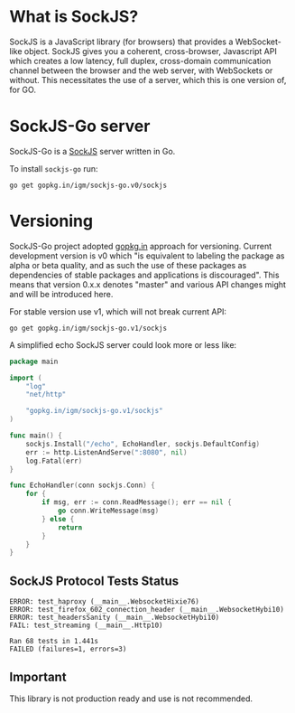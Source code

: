 What is SockJS?
===============

SockJS is a JavaScript library (for browsers) that provides a WebSocket-like
object. SockJS gives you a coherent, cross-browser, Javascript API
which creates a low latency, full duplex, cross-domain communication
channel between the browser and the web server, with WebSockets or without.
This necessitates the use of a server, which this is one version of, for GO.


SockJS-Go server
================

SockJS-Go is a [SockJS](https://github.com/sockjs/sockjs-client) server written in Go.

To install `sockjs-go` run:

    go get gopkg.in/igm/sockjs-go.v0/sockjs


Versioning
==========

SockJS-Go project adopted [gopkg.in](http://gopkg.in) approach for versioning. Current development version is v0 which "is equivalent to labeling the package as alpha or beta quality, and as such the use of these packages as dependencies of stable packages and applications is discouraged". This means that version 0.x.x denotes "master" and various API changes might and will be introduced here. 

For stable version use v1, which will not break current API:

    go get gopkg.in/igm/sockjs-go.v1/sockjs


A simplified echo SockJS server could look more or less like:    


```go
package main

import (
	"log"
	"net/http"

	"gopkg.in/igm/sockjs-go.v1/sockjs"
)

func main() {
    sockjs.Install("/echo", EchoHandler, sockjs.DefaultConfig)
	err := http.ListenAndServe(":8080", nil)
	log.Fatal(err)
}

func EchoHandler(conn sockjs.Conn) {
	for {
		if msg, err := conn.ReadMessage(); err == nil {
			go conn.WriteMessage(msg)
		} else {
			return
		}
	}
}
```

SockJS Protocol Tests Status
----------------------------
```
ERROR: test_haproxy (__main__.WebsocketHixie76)
ERROR: test_firefox_602_connection_header (__main__.WebsocketHybi10)
ERROR: test_headersSanity (__main__.WebsocketHybi10)
FAIL: test_streaming (__main__.Http10)

Ran 68 tests in 1.441s
FAILED (failures=1, errors=3)
```

Important
---------
This library is not production ready and use is not recommended.
